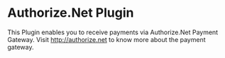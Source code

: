 # Authorize.Net Plugin

This Plugin enables you to receive payments via Authorize.Net Payment Gateway. Visit http://authorize.net to know more about the payment gateway.